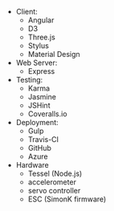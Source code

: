 - Client:
  - Angular
  - D3
  - Three.js
  - Stylus
  - Material Design
- Web Server:
  - Express
- Testing:
  - Karma
  - Jasmine
  - JSHint
  - Coveralls.io
- Deployment:
  - Gulp
  - Travis-CI
  - GitHub
  - Azure
- Hardware
  - Tessel (Node.js)
  - accelerometer
  - servo controller
  - ESC (SimonK firmware)
